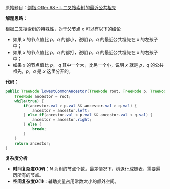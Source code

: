原始题目：[剑指 Offer 68 - I. 二叉搜索树的最近公共祖先](https://leetcode-cn.com/problems/er-cha-sou-suo-shu-de-zui-jin-gong-gong-zu-xian-lcof/)

**解题思路：**

根据二叉搜索树的特殊性，对于父节点 x 可以有以下的结论

- 如果 $x$ 的节点值比 $p$，$q$ 的都小，说明 $p$，$q$ 的最近公共祖先在 x 的左孩子中；
- 如果 $x$ 的节点值比 $p$，$q$ 的都打，说明 $p$，$q$ 的最近公共祖先在 x 的右孩子中；
- 如果 $x$ 的节点值比 $p$， $q$ 其中一个大，比另一个小，说明 $x$ 就是 $p$，$q$ 的公共祖先，$p$，$q$ 是 $x$ 这里分开的。

**代码：**

```java
public TreeNode lowestCommonAncestor(TreeNode root, TreeNode p, TreeNode q) {
    TreeNode ancestor = root;
    while(true) {
        if(ancestor.val > p.val && ancestor.val > q.val) {
            ancestor = ancestor.left;
        } else if(ancestor.val < p.val && ancestor.val < q.val) {
            ancestor = ancestor.right;
        } else {
            break;
        }
    }
    return ancestor;
}
```

**复杂度分析**

- **时间复杂度$O(N)$**：$N$ 为树的节点个数。最差情况下，树退化成链表，需要遍历所有的节点。
- **空间复杂度$O(1)$**：辅助变量占用常数大小的额外空间。